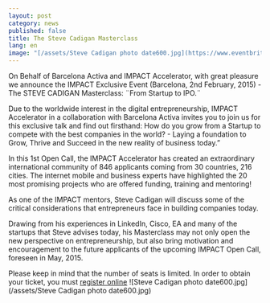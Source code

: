 ```yaml
---
layout: post
category: news
published: false
title: The Steve Cadigan Masterclass
lang: en
image: "[/assets/Steve Cadigan photo date600.jpg](https://www.eventbrite.es/e/entradas-steve-cadigan-barcelona-2nd-february-from-startup-to-ipo-13925586805)"
---
```


On Behalf of Barcelona Activa and IMPACT Accelerator, with great pleasure we announce the IMPACT Exclusive Event (Barcelona, 2nd February, 2015) - The STEVE CADIGAN Masterclass: ¨From Startup to IPO.¨
 
Due to the worldwide interest in the digital entrepreneurship, IMPACT Accelerator in a collaboration with Barcelona Activa invites you to join us for this exclusive talk and find out firsthand: How do you grow from a Startup to compete with the best companies in the world? - Laying a foundation to Grow, Thrive and Succeed in the new reality of business today.”
 
In this 1st Open Call, the IMPACT Accelerator has created an extraordinary international community of 846 applicants coming from 30 countries, 216 cities. The internet mobile and business experts have highlighted the 20 most promising projects who are offered funding, training and mentoring!

As one of the IMPACT mentors, Steve Cadigan will discuss some of the critical considerations that entrepreneurs face in building companies today.

Drawing from his experiences in LinkedIn, Cisco, EA and many of the startups that Steve advises today, his Masterclass may not only open the new perspective on entrepreneurship, but also bring motivation and encouragement to the future applicants of the upcoming IMPACT Open Call, foreseen in May, 2015.

Please keep in mind that the number of seats is limited. In order to obtain your ticket, you must [register online](https://www.eventbrite.es/e/entradas-steve-cadigan-barcelona-2nd-february-from-startup-to-ipo-13925586805)
![Steve Cadigan photo date600.jpg](/assets/Steve Cadigan photo date600.jpg)




